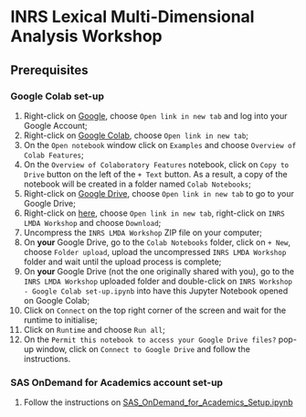 # INRS Lexical Multi-Dimensional Analysis Workshop

## Prerequisites

### Google Colab set-up

1. Right-click on [Google](https://www.google.com/), choose `Open link in new tab` and log into your Google Account;
2. Right-click on [Google Colab](https://colab.research.google.com/), choose `Open link in new tab`;
3. On the `Open notebook` window click on `Examples` and choose `Overview of Colab Features`;
4. On the `Overview of Colaboratory Features` notebook, click on `Copy to Drive` button on the left of the `+ Text` button. As a result, a copy of the notebook will be created in a folder named `Colab Notebooks`;
5. Right-click on [Google Drive](https://drive.google.com/drive/my-drive), choose `Open link in new tab` to go to your Google Drive;
6. Right-click on [here](https://drive.google.com/drive/folders/1zIqlW8cUjIE1dD9HEsFYakvZkviMyCEA?usp=drive_link), choose `Open link in new tab`, right-click on `INRS LMDA Workshop` and choose `Download`;
7. Uncompress the `INRS LMDA Workshop` ZIP file on your computer;
8. On **your** Google Drive, go to the `Colab Notebooks` folder, click on `+ New`, choose `Folder upload`, upload the uncompressed `INRS LMDA Workshop` folder and wait until the upload process is complete;
9. On **your** Google Drive (not the one originally shared with you), go to the `INRS LMDA Workshop` uploaded folder and double-click on `INRS Workshop - Google Colab set-up.ipynb` into have this Jupyter Notebook opened on Google Colab;
10. Click on `Connect` on the top right corner of the screen and wait for the runtime to initialise;
11. Click on `Runtime` and choose `Run all`;
12. On the `Permit this notebook to access your Google Drive files?` pop-up window, click on `Connect to Google Drive` and follow the instructions.

### SAS OnDemand for Academics account set-up

1. Follow the instructions on [SAS_OnDemand_for_Academics_Setup.ipynb](https://github.com/laelgelc/laelgelc/blob/main/SAS_OnDemand_for_Academics_Setup.ipynb)
